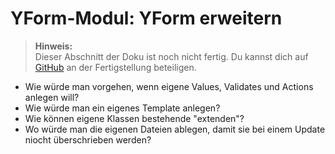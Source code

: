 # YForm-Modul: YForm erweitern

> **Hinweis:**  
> Dieser Abschnitt der Doku ist noch nicht fertig. Du kannst dich auf [GitHub](https://github.com/yakamara/redaxo_yform_docs/) an der Fertigstellung beteiligen.

- Wie würde man vorgehen, wenn eigene Values, Validates und Actions anlegen will?
- Wie würde man ein eigenes Template anlegen?
- Wie können eigene Klassen bestehende "extenden"?
- Wo würde man die eigenen Dateien ablegen, damit sie bei einem Update niocht überschrieben werden?
